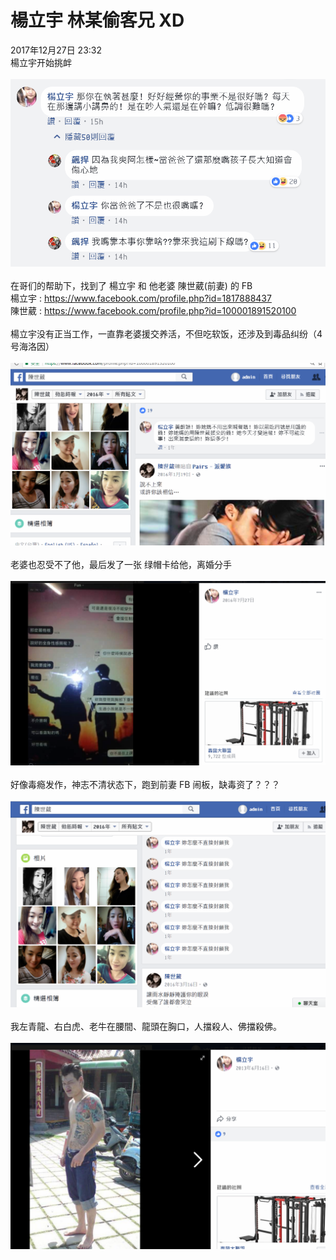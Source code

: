# 楊立宇 林某偷客兄 XD<br>
2017年12月27日 23:32<br>
楊立宇开始挑衅<br><br>
<img src="https://raw.githubusercontent.com/3cmFatHome/Gossiping/master/00001/img/0.png" /><br><br>
在哥们的帮助下，找到了 楊立宇 和 他老婆 陳世葳(前妻) 的 FB<br>
楊立宇 : https://www.facebook.com/profile.php?id=1817888437<br>
陳世葳 : https://www.facebook.com/profile.php?id=100001891520100<br><br>
楊立宇没有正当工作，一直靠老婆援交养活，不但吃软饭，还涉及到毒品纠纷（4号海洛因）<br><br>
<img src="https://raw.githubusercontent.com/3cmFatHome/Gossiping/master/00001/img/1.png" /><br><br>
老婆也忍受不了他，最后发了一张 绿帽卡给他，离婚分手<br><br>
<img src="https://raw.githubusercontent.com/3cmFatHome/Gossiping/master/00001/img/2.png" /><br><br>
好像毒瘾发作，神志不清状态下，跑到前妻 FB 闹板，缺毒资了？？？<br><br>
<img src="https://raw.githubusercontent.com/3cmFatHome/Gossiping/master/00001/img/3.png" /><br><br>
我左青龍、右白虎、老牛在腰間、龍頭在胸口，人擋殺人、佛擋殺佛。<br><br>
<img src="https://raw.githubusercontent.com/3cmFatHome/Gossiping/master/00001/img/4x.png" /><br><br>
<br>
<br>
<br>
<br>
